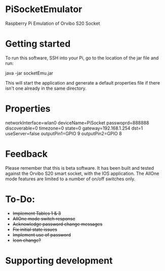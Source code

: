 # PiSocketEmulator
Raspberry Pi Emulation of Orvibo S20 Socket


Getting started
===============

To run this software, SSH into your Pi, go to the location of the jar file and run:

java -jar socketEmu.jar


This will start the application and generate a default properties file if there isn't one already in the same directory.


Properties
==========

networkInterface=wlan0
deviceName=PiSocket
passwoprd=888888
discoverable=0
timezone=0
state=0
gateway=192.168.1.254
dst=1
useServer=false
outputPin1=GPIO 9
outputPin2=GPIO 8



Feedback
========

Please remember that this is beta software. It has been built and tested against the Orvibo S20 smart socket, with the IOS application. The AllOne mode features are limited to a number of on/off switches only.

To-Do:
======

* ~~Implement Tables 1 & 3~~
* ~~AllOne mode switch response~~
* ~~Acknowledge password change messages~~
* ~~Fix initial state issues~~
* ~~Implement use of password~~
* ~~Icon change?~~


Supporting development
======================


